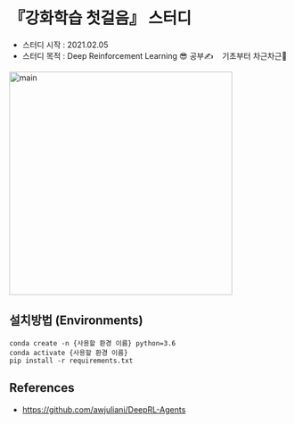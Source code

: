 
# 『강화학습 첫걸음』 스터디
- 스터디 시작 : 2021.02.05
- 스터디 목적 : Deep Reinforcement Learning 😎 공부✍️ &nbsp;&nbsp; 기초부터 차근차근😤

<img width="400" alt="main" src="https://user-images.githubusercontent.com/21326503/106993228-9cad1200-67bd-11eb-8c8b-e34c9bda5572.jpg">


## 설치방법 (Environments)
```
conda create -n {사용할 환경 이름} python=3.6
conda activate {사용할 환경 이름}
pip install -r requirements.txt
```
## References
- https://github.com/awjuliani/DeepRL-Agents
